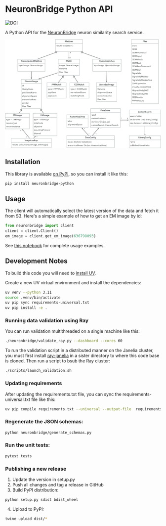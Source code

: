 # NeuronBridge Python API

[![DOI](https://zenodo.org/badge/479832149.svg)](https://zenodo.org/badge/latestdoi/479832149)

A Python API for the [NeuronBridge](https://github.com/JaneliaSciComp/neuronbridge) neuron similarity search service.

![Data Model Diagram](model_diagram.png)

## Installation

This library is available [on PyPI](https://pypi.org/project/neuronbridge-python/), so you can install it like this:

```bash
pip install neuronbridge-python
```

## Usage

The client will automatically select the latest version of the data and fetch it from S3. Here's a simple example of how to get an EM image by id:

```python
from neuronbridge import client
client = client.Client()
em_image = client.get_em_image(636798093) 
```

See [this notebook](https://github.com/JaneliaSciComp/neuronbridge-python/blob/main/notebooks/python_api_examples.ipynb) for complete usage examples.

## Development Notes

To build this code you will need to [install UV](https://docs.astral.sh/uv/getting-started/installation/).

Create a new UV virtual environment and install the dependencies:

```bash
uv venv --python 3.11
source .venv/bin/activate
uv pip sync requirements-universal.txt
uv pip install -e .
```

### Running data validation using Ray

You can run validation multithreaded on a single machine like this:

```bash
./neuronbridge/validate_ray.py --dashboard --cores 60
```

To run the validation script in a distributed manner on the Janelia cluster, you must first install [ray-janelia](https://github.com/JaneliaSciComp/ray-janelia) in a sister directory to where this code base is cloned. Then run a script to bsub the Ray cluster:

```bash
./scripts/launch_validation.sh
```

### Updating requirements

After updating the requirements.txt file, you can sync the requirements-universal.txt file like this:

```bash
uv pip compile requirements.txt --universal --output-file  requirements-universal.txt
```

### Regenerate the JSON schemas:

```bash
python neuronbridge/generate_schemas.py
```

### Run the unit tests:

```bash
pytest tests
```

### Publishing a new release

1) Update the version in setup.py
2) Push all changes and tag a release in GitHub
3) Build PyPI distribution:

```bash
python setup.py sdist bdist_wheel
```

4) Upload to PyPI:

```bash
twine upload dist/*
```